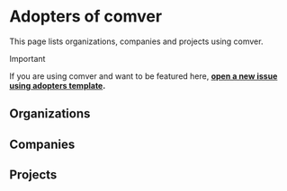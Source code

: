 <!--
SPDX-FileCopyrightText: © 2025 open-nudge <https://github.com/open-nudge>
SPDX-FileContributor: szymonmaszke <github@maszke.co>

SPDX-License-Identifier: Apache-2.0
-->

# Adopters of comver

This page lists organizations, companies and projects using comver.

> [!IMPORTANT]
> If you are using comver and want to be featured here,
> __[open a new issue using adopters template](https://github.com/open-nudge/comver/issues/new/choose).__

## Organizations

<!-- Add organizations using comver here -->

## Companies

<!-- Add companies using comver here -->

## Projects

<!-- Add projects using comver here -->
